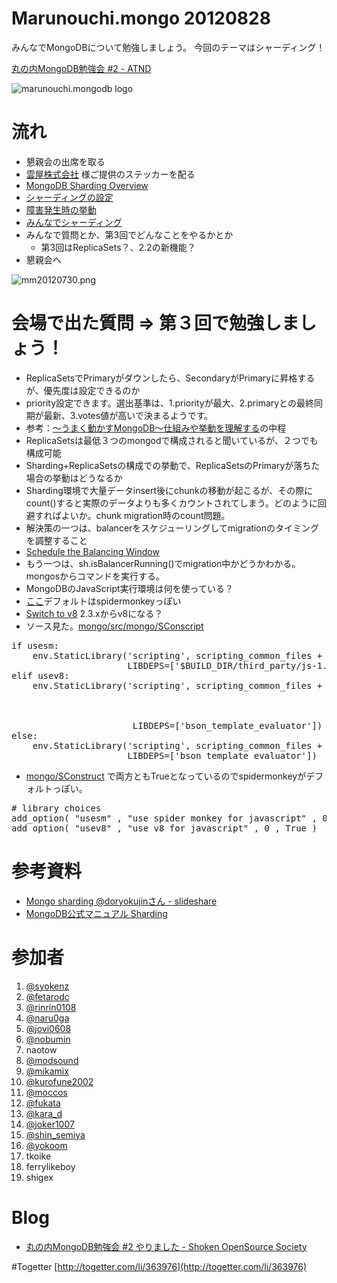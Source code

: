 Marunouchi.mongo 20120828
=================
みんなでMongoDBについて勉強しましょう。
今回のテーマはシャーディング！

[丸の内MongoDB勉強会 #2 - ATND](http://atnd.org/events/31234)

![marunouchi.mongodb logo](http://www.fedc.biz/~fujisaki/img/mongodb_logo.png)


# 流れ
* 懇親会の出席を取る
* [雲屋株式会社](http://kumoya.com/) 様ご提供のステッカーを配る
* [MongoDB Sharding Overview](https://github.com/syokenz/marunouchi-mongodb/tree/master/20120828/syokenz)
* [シャーディングの設定](https://github.com/syokenz/marunouchi-mongodb/tree/master/20120828/syokenz/step01)
* [障害発生時の挙動](https://github.com/syokenz/marunouchi-mongodb/tree/master/20120828/syokenz/step02)
* [みんなでシャーディング](https://github.com/syokenz/marunouchi-mongodb/tree/master/20120828/syokenz/step03)
* みんなで質問とか、第3回でどんなことをやるかとか
  * 第3回はReplicaSets？、2.2の新機能？
* 懇親会へ

![mm20120730.png](http://www.fedc.biz/~fujisaki/img/mm20120828.jpg)

# 会場で出た質問 => 第３回で勉強しましょう！
- ReplicaSetsでPrimaryがダウンしたら、SecondaryがPrimaryに昇格するが、優先度は設定できるのか
 - priority設定できます。選出基準は、1.priorityが最大、2.primaryとの最終同期が最新、3.votes値が高いで決まるようです。
 - 参考：[〜うまく動かすMongoDB〜仕組みや挙動を理解する](http://doryokujin.hatenablog.jp/entry/20110519/1305737343)の中程
- ReplicaSetsは最低３つのmongodで構成されると聞いているが、２つでも構成可能
- Sharding+ReplicaSetsの構成での挙動で、ReplicaSetsのPrimaryが落ちた場合の挙動はどうなるか
- Sharding環境で大量データinsert後にchunkの移動が起こるが、その際にcount()すると実際のデータよりも多くカウントされてしまう。どのように回避すればよいか。chunk migration時のcount問題。
 - 解決策の一つは、balancerをスケジューリングしてmigrationのタイミングを調整すること
 - [Schedule the Balancing Window](http://docs.mongodb.org/manual/administration/sharding/#schedule-the-balancing-window)
 - もう一つは、sh.isBalancerRunning()でmigration中かどうかわかる。mongosからコマンドを実行する。
- MongoDBのJavaScript実行環境は何を使っている？
 - [ここ](https://groups.google.com/forum/?fromgroups=#!topic/mongodb-user/PHeh_kB6VNY)デフォルトはspidermonkeyっぽい
 - [Switch to v8](https://jira.mongodb.org/browse/SERVER-2407)  2.3.xからv8になる？
 - ソース見た。[mongo/src/mongo/SConscript](https://github.com/mongodb/mongo/blob/master/src/mongo/SConscript)

<pre>
if usesm:
    env.StaticLibrary('scripting', scripting_common_files + ['scripting/engine_spidermonkey.cpp'],
                      LIBDEPS=['$BUILD_DIR/third_party/js-1.7/js', 'bson_template_evaluator'])
elif usev8:
    env.StaticLibrary('scripting', scripting_common_files + ['scripting/engine_v8.cpp',
                                                             'scripting/v8_db.cpp',
                                                             'scripting/v8_utils.cpp',
                                                             'scripting/v8_wrapper.cpp'],
                       LIBDEPS=['bson_template_evaluator'])
else:
    env.StaticLibrary('scripting', scripting_common_files + ['scripting/engine_none.cpp'],
                      LIBDEPS=['bson_template_evaluator'])
</pre>

- [mongo/SConstruct](https://github.com/mongodb/mongo/blob/master/SConstruct) で両方ともTrueとなっているのでspidermonkeyがデフォルトっぽい。

<pre>
# library choices
add_option( "usesm" , "use spider monkey for javascript" , 0 , True )
add_option( "usev8" , "use v8 for javascript" , 0 , True )
</pre>



# 参考資料
* [Mongo sharding @doryokujinさん - slideshare](http://www.slideshare.net/doryokujin/mongo-sharding)  
* [MongoDB公式マニュアル Sharding](http://www.mongodb.org/display/DOCSJP/Sharding)  

# 参加者
1. [@syokenz](http://twitter.com/syokenz)
1. [@fetarodc](http://twitter.com/fetarodc)
1. [@rinrin0108](http://twitter.com/rinrin0108)
1. [@naru0ga](http://twitter.com/naru0ga)
1. [@jovi0608](http://twitter.com/jovi0608)
1. [@nobumin](http://twitter.com/nobumin)
1. naotow
1. [@modsound](http://twitter.com/modsound)
1. [@mikamix](http://twitter.com/mikamix)
1. [@kurofune2002](http://twitter.com/kurofune2002)
1. [@moccos](http://twitter.com/moccos)
1. [@fukata](http://twitter.com/fukata)
1. [@kara_d](http://twitter.com/kara_d)
1. [@joker1007](http://twitter.com/joker1007)
1. [@shin_semiya](http://twitter.com/shin_semiya)
1. [@yokoom](http://twitter.com/yokoom)
1. tkoike
1. ferrylikeboy
1. shigex



# Blog
* [丸の内MongoDB勉強会 #2 やりました - Shoken OpenSource Society](http://shoken.hatenablog.com/entry/2012/08/29/122101)

#Togetter
[http://togetter.com/li/363976](http://togetter.com/li/363976)


